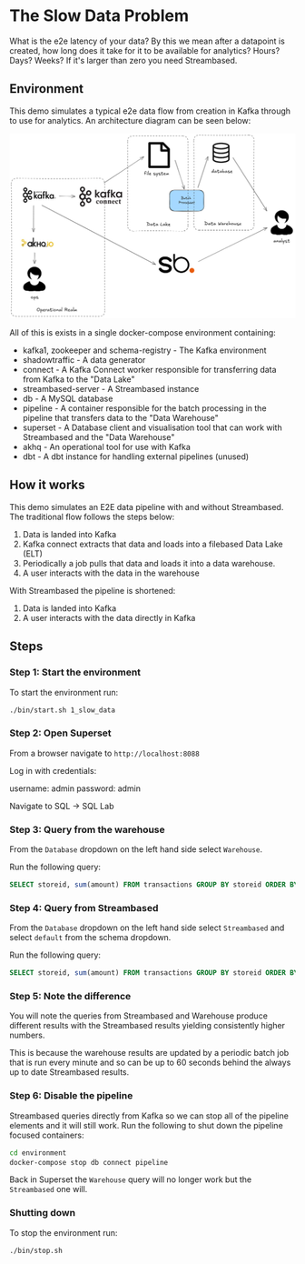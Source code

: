 # The Slow Data Problem

What is the e2e latency of your data? By this we mean after a datapoint is created, how long does it 
take for it to be available for analytics? Hours? Days? Weeks? If it's larger than zero you need 
Streambased.

## Environment

This demo simulates a typical e2e data flow from creation in Kafka through to use for analytics. An 
architecture diagram can be seen below:

![architecture](media/architecture.png "Architecture")

All of this is exists in a single docker-compose environment containing:

* kafka1, zookeeper and schema-registry - The Kafka environment
* shadowtraffic - A data generator
* connect - A Kafka Connect worker responsible for transferring data from Kafka to the "Data Lake"
* streambased-server - A Streambased instance
* db - A MySQL database
* pipeline - A container responsible for the batch processing in the pipeline that transfers data to the "Data Warehouse"
* superset - A Database client and visualisation tool that can work with Streambased and the "Data Warehouse"
* akhq - An operational tool for use with Kafka
* dbt - A dbt instance for handling external pipelines (unused)

## How it works

This demo simulates an E2E data pipeline with and without Streambased. The traditional flow follows 
the steps below:

1. Data is landed into Kafka
2. Kafka connect extracts that data and loads into a filebased Data Lake (ELT)
3. Periodically a job pulls that data and loads it into a data warehouse.
4. A user interacts with the data in the warehouse 

With Streambased the pipeline is shortened:

1. Data is landed into Kafka
2. A user interacts with the data directly in Kafka

## Steps

### Step 1: Start the environment

To start the environment run:

```bash
./bin/start.sh 1_slow_data
```

### Step 2: Open Superset

From a browser navigate to `http://localhost:8088`

Log in with credentials:

username: admin
password: admin

Navigate to SQL -> SQL Lab

### Step 3: Query from the warehouse

From the `Database` dropdown on the left hand side select `Warehouse`.

Run the following query:

```SQL
SELECT storeid, sum(amount) FROM transactions GROUP BY storeid ORDER BY storeid; 
```

### Step 4: Query from Streambased

From the `Database` dropdown on the left hand side select `Streambased` and select `default` from 
the schema dropdown. 

Run the following query:

```SQL
SELECT storeid, sum(amount) FROM transactions GROUP BY storeid ORDER BY storeid; 
```

### Step 5: Note the difference

You will note the queries from Streambased and Warehouse produce different results with the 
Streambased results yielding consistently higher numbers. 

This is because the warehouse results are updated by a periodic batch job that is run every 
minute and so can be up to 60 seconds behind the always up to date Streambased results.

### Step 6: Disable the pipeline

Streambased queries directly from Kafka so we can stop all of the pipeline elements and it 
will still work. Run the following to shut down the pipeline focused containers:

```bash
cd environment
docker-compose stop db connect pipeline
```

Back in Superset the `Warehouse` query will no longer work but the `Streambased` one will.

### Shutting down

To stop the environment run:

```bash
./bin/stop.sh
```
